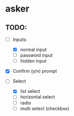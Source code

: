 # asker

## TODO:

- [ ] Inputs:
	- [x] normal input
	- [ ] password input
	- [ ] hidden input

- [x] Confirm (y/n) prompt

- [ ] Select
	- [x] list select
	- [ ] horizontal select
	- [ ] radio
	- [ ] multi select (checkbox)
